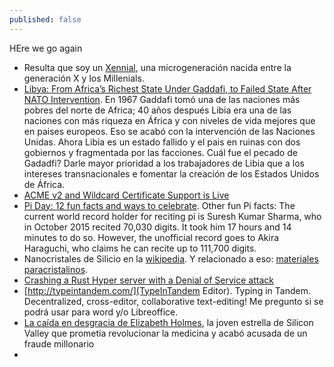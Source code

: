 ```yaml
---
published: false
---
```

HEre we go again


- Resulta que soy un [Xennial](https://www.sammichespsychmeds.com/micro-generation-born-between-1977-1983-are-given-new-name/), una microgeneración nacida entre la generación X y los Millenials.
- [Libya: From Africa’s Richest State Under Gaddafi, to Failed State After NATO Intervention](https://www.globalresearch.ca/libya-from-africas-richest-state-under-gaddafi-to-failed-state-after-nato-intervention/5408740). En 1967 Gaddafi tomó una de las naciones más pobres del norte de Africa; 40 años después Libia era una de las naciones con más riqueza en África y con niveles de vida mejores que en paises europeos. Eso se acabó con la intervención de las Naciones Unidas. Ahora Libia es un estado fallido y el pais en ruinas con dos gobiernos y fragmentada por las facciones. Cuál fue el pecado de Gadadfi? Darle mayor prioridad a los trabajadores de Libia que a los intereses transnacionales e fomentar la creación de los Estados Unidos de África.
- [ ACME v2 and Wildcard Certificate Support is Live ](https://community.letsencrypt.org/t/acme-v2-and-wildcard-certificate-support-is-live/55579)
- [ Pi Day: 12 fun facts and ways to celebrate](https://enterprisersproject.com/article/2018/3/pi-day-12-fun-facts-and-ways-celebrate). Other fun Pi facts: The current world record holder for reciting pi is Suresh Kumar Sharma, who in October 2015 recited 70,030 digits. It took him 17 hours and 14 minutes to do so. However, the unofficial record goes to Akira Haraguchi, who claims he can recite up to 111,700 digits.
- Nanocristales de Silicio en la [wikipedia](https://en.wikipedia.org/wiki/Nanocrystalline_silicon). Y relacionado a eso: [materiales paracristalinos](https://en.wikipedia.org/wiki/Paracrystalline).
- [Crashing a Rust Hyper server with a Denial of Service attack](https://klausi.github.io/rustnish/2018/03/11/crashing-a-rust-hyper-server-with-a-denial-of-service-attack.html)
- [http://typeintandem.com/](TypeInTandem Editor). Typing in Tandem. Decentralized, cross-editor, collaborative text-editing! Me pregunto si se podrá usar para word y/o Libreoffice.
- [La caída en desgracia de Elizabeth Holmes](http://www.bbc.com/mundo/noticias-43410050), la joven estrella de Silicon Valley que prometía revolucionar la medicina y acabó acusada de un fraude millonario
- 
